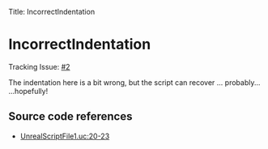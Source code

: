 Title: IncorrectIndentation

# IncorrectIndentation

Tracking Issue: [#2](https://github.com/X2CommunityCore/X2WOTCCommunityHighlander/issues/2)

The indentation here is a bit wrong, but the script can recover
... probably...
...hopefully!

## Source code references

* [UnrealScriptFile1.uc:20-23](https://github.com/X2CommunityCore/X2WOTCCommunityHighlander/blob/master/test_src/UnrealScriptFile1.uc#L20-L23)
